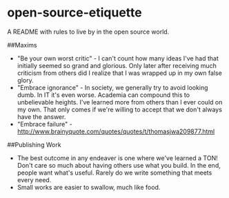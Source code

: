 open-source-etiquette
=====================

A README with rules to live by in the open source world.

##Maxims

* "Be your own worst critic" - I can't count how many ideas I've had that initially seemed so grand and glorious.  Only later after receiving much criticism from others did I realize that I was wrapped up in my own false glory.
* "Embrace ignorance" - In society, we generally try to avoid looking dumb.  In IT it's even worse.  Academia can compound this to unbelievable heights.  I've learned more from others than I ever could on my own.  That only comes if we're willing to accept that we don't always have the answer.
* "Embrace failure" - http://www.brainyquote.com/quotes/quotes/t/thomasjwa209877.html


##Publishing Work
* The best outcome in any endeaver is one where we've learned a TON!  Don't care so much about having others use what you build.  In the end, people want what's useful.  Rarely do we write something that meets every need.
* Small works are easier to swallow, much like food.
